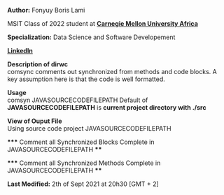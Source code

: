 **Author:** Fonyuy Boris Lami

MSIT Class of 2022 student at [**Carnegie Mellon University Africa**](https://www.africa.engineering.cmu.edu/about/index.html)

**Specialization:** Data Science and Software Developement

[**LinkedIn**](https://www.linkedin.com/in/borislami/)

**Description of dirwc**<br>
comsync comments out synchronized from methods and code blocks.
A key assumption here is that the code is well formatted.

**Usage**<br>
comsyn JAVASOURCECODEFILEPATH
Default of **JAVASOURCECODEFILEPATH** is **current project directory with ./src**<br>

**View of Ouput File**<br>
Using source code project JAVASOURCECODEFILEPATH <br>

**\*\*\*** Comment all Synchronized Blocks Complete in JAVASOURCECODEFILEPATH **\*\*** <br>

**\*\*\*** Comment all Synchronized Methods Complete in JAVASOURCECODEFILEPATH **\*\***<br>

**Last Modified:**
2th of Sept 2021 at 20h30 [GMT + 2]
